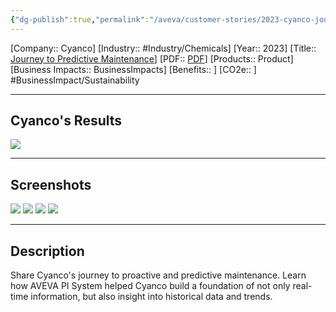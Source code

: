 ```yaml
---
{"dg-publish":true,"permalink":"/aveva/customer-stories/2023-cyanco-journey-to-predictive-maintenance/","dgPassFrontmatter":true}
---
```


[Company:: Cyanco]
[Industry:: #Industry/Chemicals]
[Year:: 2023]
[Title:: [Journey to Predictive Maintenance](https://resources.osisoft.com/presentations/cyanco--journey-to-predictive-maintenance-with-aveva%E2%84%A2-pi-system%E2%84%A2/)]
[PDF:: [PDF](https://cdn.osisoft.com/osi/presentations/2023-AVEVA-San-Francisco/UC23NA-2PRI07-Cyanco-Vinayak-Cyanco-Journey-to-predictive-maintenance-with-AVEVAPI-System.pdf)]
[Products:: Product]
[Business Impacts:: BusinessImpacts]
[Benefits:: ]
[CO2e:: ]
#BusinessImpact/Sustainability  

---
## Cyanco's Results
![](https://i.imgur.com/UDRqOSQ.png)

---
## Screenshots
![](https://i.imgur.com/befs9zR.png)
![](https://i.imgur.com/JYAk0c0.png)
![](https://i.imgur.com/nnbIuCq.png)
![](https://i.imgur.com/qaVIEfy.png)

---
## Description
Share Cyanco's journey to proactive and predictive maintenance. Learn how AVEVA PI System helped Cyanco build a foundation of not only real-time information, but also insight into historical data and trends.